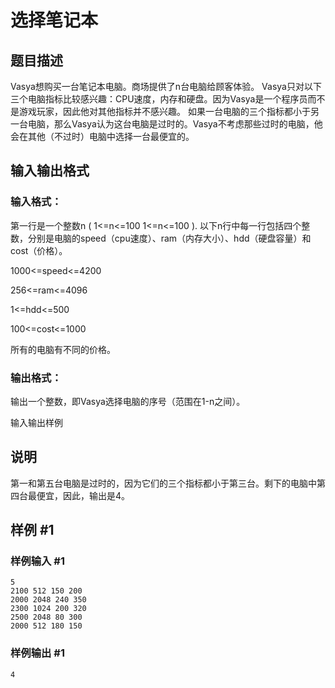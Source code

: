 # 选择笔记本
## 题目描述

Vasya想购买一台笔记本电脑。商场提供了n台电脑给顾客体验。
Vasya只对以下三个电脑指标比较感兴趣：CPU速度，内存和硬盘。因为Vasya是一个程序员而不是游戏玩家，因此他对其他指标并不感兴趣。
如果一台电脑的三个指标都小于另一台电脑，那么Vasya认为这台电脑是过时的。Vasya不考虑那些过时的电脑，他会在其他（不过时）电脑中选择一台最便宜的。

## 输入输出格式

### 输入格式：
第一行是一个整数n ( 1<=n<=100 1<=n<=100 ).
以下n行中每一行包括四个整数，分别是电脑的speed（cpu速度）、ram（内存大小）、hdd（硬盘容量）和cost（价格）。

1000<=speed<=4200 

256<=ram<=4096 

1<=hdd<=500 

100<=cost<=1000 

所有的电脑有不同的价格。

### 输出格式：
输出一个整数，即Vasya选择电脑的序号（范围在1-n之间）。

输入输出样例


## 说明

第一和第五台电脑是过时的，因为它们的三个指标都小于第三台。剩下的电脑中第四台最便宜，因此，输出是4。



## 样例 #1

### 样例输入 #1

```
5
2100 512 150 200
2000 2048 240 350
2300 1024 200 320
2500 2048 80 300
2000 512 180 150
```

### 样例输出 #1

```
4
```

